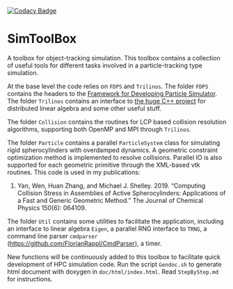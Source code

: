 [![Codacy Badge](https://api.codacy.com/project/badge/Grade/f387b1d7c5534099a139ce707fe6de8e)](https://www.codacy.com/app/wenyan4work/SimToolbox?utm_source=github.com&amp;utm_medium=referral&amp;utm_content=wenyan4work/SimToolbox&amp;utm_campaign=Badge_Grade)

# SimToolBox
A toolbox for object-tracking simulation. 
This toolbox contains a collection of useful tools for different tasks involved in a particle-tracking type simulation.

At the base level the code relies on `FDPS` and `Trilinos`.
The folder `FDPS` contains the headers to the [Framework for Developing Particle Simulator](`https://github.com/FDPS/FDPS`).
The folder `Trilinos` contains an interface to [the huge C++ project](https://trilinos.github.io/) for distributed linear algebra and some other useful stuff.

The folder `Collision` contains the routines for LCP based collision resolution algorithms, supporting both OpenMP and MPI through `Trilinos`.

The folder `Particle` contains a parallel `ParticleSystem` class for simulating rigid spherocylinders with overdamped dynamics. A geometric constraint optimization method is implemented to resolve collisions. Parallel IO is also supported for each geometric primitive through the XML-based vtk routines. This code is used in my publications:

1. Yan, Wen, Huan Zhang, and Michael J. Shelley. 2019. “Computing Collision Stress in Assemblies of Active Spherocylinders: Applications of a Fast and Generic Geometric Method.” The Journal of Chemical Physics 150(6): 064109.
 
The folder `Util` contains some utilities to facilitate the application, including an interface to linear algebra `Eigen`, a parallel RNG interface to `TRNG`, a command line parser `cmdparser` (https://github.com/FlorianRappl/CmdParser), a timer.

New functions will be continuously added to this toolbox to facilitate quick development of HPC simulation code.
Run the script `Gendoc.sh` to generate html document with doxygen in `doc/html/index.html`.
Read `StepByStep.md` for instructions.
